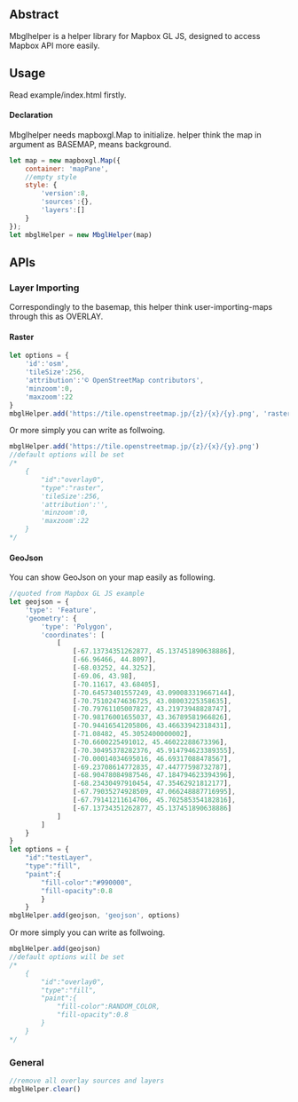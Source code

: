 ## Abstract
Mbglhelper is a helper library for Mapbox GL JS, designed to access Mapbox API more easily.

## Usage
Read example/index.html firstly.

#### Declaration
Mbglhelper needs mapboxgl.Map to initialize.
helper think the map in argument as BASEMAP, means background.

```javascript
let map = new mapboxgl.Map({
    container: 'mapPane',
    //empty style
    style: {
        'version':8,
        'sources':{},
        'layers':[]
    }
});
let mbglHelper = new MbglHelper(map)
```

## APIs

### Layer Importing
Correspondingly to the basemap, this helper think user-importing-maps through this as OVERLAY.

#### Raster

```javascript
let options = {
    'id':'osm',
    'tileSize':256,
    'attribution':'© OpenStreetMap contributors',
    'minzoom':0,
    'maxzoom':22
}
mbglHelper.add('https://tile.openstreetmap.jp/{z}/{x}/{y}.png', 'raster', options)
```

Or more simply you can write as follwoing.

```javascript
mbglHelper.add('https://tile.openstreetmap.jp/{z}/{x}/{y}.png')
//default options will be set
/*
    {
        "id":"overlay0",
        "type":"raster",
        'tileSize':256,
        'attribution':'',
        'minzoom':0,
        'maxzoom':22
    }
*/
```

#### GeoJson

You can show GeoJson on your map easily as following.

```javascript
//quoted from Mapbox GL JS example
let geojson = {
    'type': 'Feature',
    'geometry': {
        'type': 'Polygon',
        'coordinates': [
            [
                [-67.13734351262877, 45.137451890638886],
                [-66.96466, 44.8097],
                [-68.03252, 44.3252],
                [-69.06, 43.98],
                [-70.11617, 43.68405],
                [-70.64573401557249, 43.090083319667144],
                [-70.75102474636725, 43.08003225358635],
                [-70.79761105007827, 43.21973948828747],
                [-70.98176001655037, 43.36789581966826],
                [-70.94416541205806, 43.46633942318431],
                [-71.08482, 45.3052400000002],
                [-70.6600225491012, 45.46022288673396],
                [-70.30495378282376, 45.914794623389355],
                [-70.00014034695016, 46.69317088478567],
                [-69.23708614772835, 47.44777598732787],
                [-68.90478084987546, 47.184794623394396],
                [-68.23430497910454, 47.35462921812177],
                [-67.79035274928509, 47.066248887716995],
                [-67.79141211614706, 45.702585354182816],
                [-67.13734351262877, 45.137451890638886]
            ]
        ]
    }
}
let options = {
    "id":"testLayer",
    "type":"fill",
    "paint":{
        "fill-color":"#990000",
        "fill-opacity":0.8
        }
    }
mbglHelper.add(geojson, 'geojson', options)
```

Or more simply you can write as follwoing.

```javascript
mbglHelper.add(geojson)
//default options will be set
/*
    {
        "id":"overlay0",
        "type":"fill",
        "paint":{
            "fill-color":RANDOM_COLOR,
            "fill-opacity":0.8
        }
    }
*/
```

### General
```javascript
//remove all overlay sources and layers
mbglHelper.clear()
```